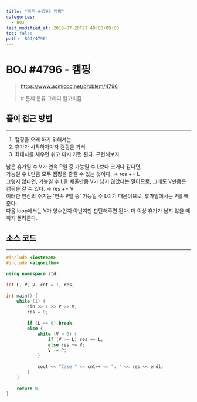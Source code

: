 ```yaml
---
title: "백준 #4796 캠핑"
categories: 
  - BOJ
last_modified_at: 2019-07-28T22:49:00+09:00
toc: false
path: 'BOJ/4796'
---
```


# BOJ #4796 - 캠핑

> https://www.acmicpc.net/problem/4796
>
> \# 문제 분류
> 그리디 알고리즘



## 풀이 접근 방법 

---

1. 캠핑을 오래 하기 위해서는
2. 휴가가 시작하자마자 캠핑을 가서
3. 최대치를 채우면 쉬고 다시 가면 된다. 구현해보자.

남은 휴가일 수 V가 연속 P일 중 가능일 수 L보다 크거나 같다면,<br>가능일 수 L만큼 모두 캠핑을 즐길 수 있는 것이다. → res += L<br>그렇지 않다면, 가능일 수 L을 채울만큼 V가 남지 않았다는 말이므로, 그래도 V만큼은 캠핑을 갈 수 있다. → res += V<br>이러한 연산의 주기는 '연속 P일 중' 가능일 수 L이기 때문이므로, 휴가일에서는 P를 빼준다.<br>다음 loop에서는 V가 양수인지 아닌지만 판단해주면 된다. 더 이상 휴가가 남지 않을 때까지 돌려준다.



## 소스 코드

---

``` c++
#include <iostream>
#include <algorithm>
 
using namespace std;
 
int L, P, V, cnt = 1, res;
 
int main() {
    while (1) {
        cin >> L >> P >> V;
        res = 0;
 
        if (L == 0) break;
        else {
            while (V > 0) {
                if (V >= L) res += L;
                else res += V;
                V -= P;
            }
 
            cout << "Case " << cnt++ << ": " << res << endl;
        }
    }
 
    return 0;
}
```


